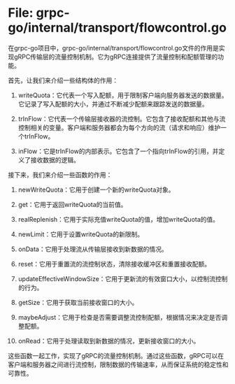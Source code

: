 # File: grpc-go/internal/transport/flowcontrol.go

在grpc-go项目中，grpc-go/internal/transport/flowcontrol.go文件的作用是实现gRPC传输层的流量控制机制。它为gRPC连接提供了流量控制和配额管理的功能。

首先，让我们来介绍一些结构体的作用：

1. writeQuota：它代表一个写入配额，用于限制客户端向服务器发送的数据量。它记录了写入配额的大小，并通过不断减少配额来跟踪发送的数据量。

2. trInFlow：它代表一个传输层接收器的流控制。它包含了接收配额和其他与流控制相关的变量。客户端和服务器都会为每个方向的流（请求和响应）维护一个trInFlow。

3. inFlow：它是trInFlow的内部表示。它包含了一个指向trInFlow的引用，并定义了接收数据的逻辑。

接下来，我们来介绍一些函数的作用：

1. newWriteQuota：它用于创建一个新的writeQuota对象。

2. get：它用于返回writeQuota的当前值。

3. realReplenish：它用于实际充值writeQuota的值，增加writeQuota的值。

4. newLimit：它用于设置writeQuota的新限制。

5. onData：它用于处理流从传输层接收到新数据的情况。

6. reset：它用于重置流的流控制状态，清除接收缓冲区和重置接收配额。

7. updateEffectiveWindowSize：它用于更新流的有效窗口大小，以控制流控制的行为。

8. getSize：它用于获取当前接收窗口的大小。

9. maybeAdjust：它用于检查是否需要调整流控制配额，根据情况来决定是否调整配额。

10. onRead：它用于处理读取到新数据的情况，更新接收窗口的大小。

这些函数一起工作，实现了gRPC的流量控制机制。通过这些函数，gRPC可以在客户端和服务器之间进行流控制，限制数据的传输速率，从而保证系统的稳定性和可靠性。

